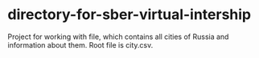 # directory-for-sber-virtual-intership
Project for working with file, which contains all cities of Russia and information about them. Root file is city.csv.  
